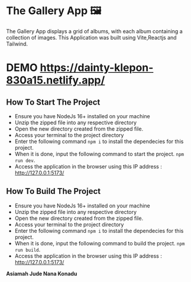# The Gallery App 🖼️

The Gallery App displays a grid of albums, with each album containing a collection of images.
This Application was built using Vite,Reactjs and Tailwind.

# DEMO https://dainty-klepon-830a15.netlify.app/

## How To Start The Project

- Ensure you have NodeJs 16+ installed on your machine
- Unzip the zipped file into any respective directory
- Open the new directory created from the zipped file.
- Access your terminal to the project directory
- Enter the following command `npm i` to install the dependecies for this project.
- When it is done, input the following command to start the project. `npm run dev`.
- Access the application in the browser using this IP address : http://127.0.0.1:5173/

## How To Build The Project

- Ensure you have NodeJs 16+ installed on your machine
- Unzip the zipped file into any respective directory
- Open the new directory created from the zipped file.
- Access your terminal to the project directory
- Enter the following command `npm i` to install the dependecies for this project.
- When it is done, input the following command to build the project. `npm run build`.
- Access the application in the browser using this IP address : http://127.0.0.1:5173/

**Asiamah Jude Nana Konadu**
